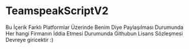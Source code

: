 # TeamspeakScriptV2
Bu İçerik Farklı Platformlar Üzerinde Benim Diye Paylaşılması Durumunda Her hangi Firmanın İddia Etmesi Durumunda Githubun Lisans Sözleşmesi Devreye giricektir :)
